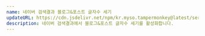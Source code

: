 ```yaml
---
name: 네이버 검색결과 블로그&포스트 글자수 세기
updateURL: https://cdn.jsdelivr.net/npm/kr.myso.tampermonkey@latest/service/com.naver.search-text.counter.user.js
description: 네이버 검색결과에서 블로그&포스트 글자수 세기를 활성화합니다.
---
```

